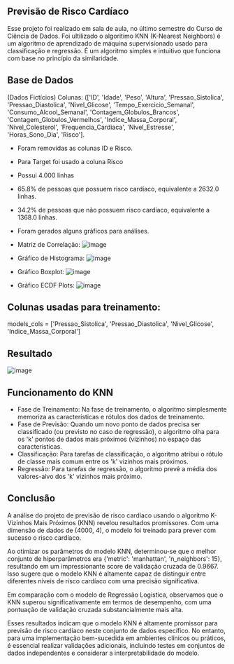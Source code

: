 ## Previsão de Risco Cardíaco 

Esse projeto foi realizado em sala de aula, no último semestre do Curso de Ciência de Dados. 
Foi ultilizado o algoritimo KNN (K-Nearest Neighbors) é um algoritmo de aprendizado de máquina supervisionado usado para classificação e regressão. 
É um algoritmo simples e intuitivo que funciona com base no princípio da similaridade.

## Base de Dados
(Dados Fictícios)
Colunas:
(['ID', 'Idade', 'Peso', 'Altura', 'Pressao_Sistolica',
       'Pressao_Diastolica', 'Nivel_Glicose', 'Tempo_Exercicio_Semanal',
       'Consumo_Alcool_Semanal', 'Contagem_Globulos_Brancos',
       'Contagem_Globulos_Vermelhos', 'Indice_Massa_Corporal',
       'Nivel_Colesterol', 'Frequencia_Cardiaca', 'Nivel_Estresse',
       'Horas_Sono_Dia', 'Risco'].
       
- Foram removidas as colunas ID e Risco.
- Para Target foi usado a coluna Risco
- Possui 4.000 linhas
- 65.8% de pessoas que possuem risco cardíaco, equivalente a 2632.0 linhas.
- 34.2% de pessoas que não possuem risco cardíaco, equivalente a 1368.0 linhas.
  
- Foram gerados alguns gráficos para análises.
- Matriz de Correlação: 
 ![image](https://github.com/iancaabreu/Projeto-1/assets/102169504/29ae9f7a-12d4-4b88-9271-e675c528124d)
- Gráfico de Histograma:
 ![image](https://github.com/iancaabreu/Projeto-1/assets/102169504/ccdc9a31-030f-42db-9be3-affa317fc918)
- Gráfico Boxplot:
 ![image](https://github.com/iancaabreu/Projeto-1/assets/102169504/43bd79fd-37a5-4f8e-aee6-495e9c39a83a)
- Gráfico ECDF Plots:
  ![image](https://github.com/iancaabreu/Projeto-1/assets/102169504/9b4bfe62-bb49-4a89-a32d-683142806efd)

## Colunas usadas para treinamento:
models_cols = ['Pressao_Sistolica', 'Pressao_Diastolica', 'Nivel_Glicose', 'Indice_Massa_Corporal']

## Resultado 

![image](https://github.com/iancaabreu/Projeto-1/assets/102169504/9cf0158a-e848-4dc5-9b5a-cbc44db86864)


## Funcionamento do KNN 
- Fase de Treinamento: Na fase de treinamento, o algoritmo simplesmente memoriza as características e rótulos dos dados de treinamento.
- Fase de Previsão: Quando um novo ponto de dados precisa ser classificado (ou previsto no caso de regressão), o algoritmo olha para os 'k' pontos de dados mais próximos (vizinhos) no espaço das características.
- Classificação: Para tarefas de classificação, o algoritmo atribui o rótulo de classe mais comum entre os 'k' vizinhos mais próximos.
- Regressão: Para tarefas de regressão, o algoritmo prevê a média dos valores-alvo dos 'k' vizinhos mais próximo.

## Conclusão  

A análise do projeto de previsão de risco cardíaco usando o algoritmo K-Vizinhos Mais Próximos (KNN) revelou resultados promissores. Com uma dimensão de dados de (4000, 4), o modelo foi treinado para prever com sucesso o risco cardíaco.

Ao otimizar os parâmetros do modelo KNN, determinou-se que o melhor conjunto de hiperparâmetros era {'metric': 'manhattan', 'n_neighbors': 15}, resultando em um impressionante score de validação cruzada de 0.9667. Isso sugere que o modelo KNN é altamente capaz de distinguir entre diferentes níveis de risco cardíaco com uma precisão significativa.

Em comparação com o modelo de Regressão Logística, observamos que o KNN superou significativamente em termos de desempenho, com uma pontuação de validação cruzada substancialmente mais alta.

Esses resultados indicam que o modelo KNN é altamente promissor para previsão de risco cardíaco neste conjunto de dados específico. No entanto, para uma implementação bem-sucedida em ambientes clínicos ou práticos, é essencial realizar validações adicionais, incluindo testes em conjuntos de dados independentes e considerar a interpretabilidade do modelo.






  
